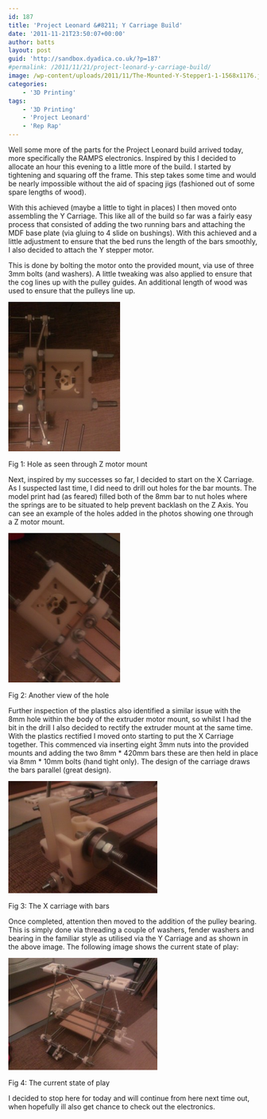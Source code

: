 ```yaml
---
id: 187
title: 'Project Leonard &#8211; Y Carriage Build'
date: '2011-11-21T23:50:07+00:00'
author: batts
layout: post
guid: 'http://sandbox.dyadica.co.uk/?p=187'
#permalink: /2011/11/21/project-leonard-y-carriage-build/
image: /wp-content/uploads/2011/11/The-Mounted-Y-Stepper1-1-1568x1176.jpg
categories:
    - '3D Printing'
tags:
    - '3D Printing'
    - 'Project Leonard'
    - 'Rep Rap'
---
```


Well some more of the parts for the Project Leonard build arrived today, more specifically the RAMPS electronics. Inspired by this I decided to allocate an hour this evening to a little more of the build. I started by tightening and squaring off the frame. This step takes some time and would be nearly impossible without the aid of spacing jigs (fashioned out of some spare lengths of wood).

With this achieved (maybe a little to tight in places) I then moved onto assembling the Y Carriage. This like all of the build so far was a fairly easy process that consisted of adding the two running bars and attaching the MDF base plate (via gluing to 4 slide on bushings). With this achieved and a little adjustment to ensure that the bed runs the length of the bars smoothly, I also decided to attach the Y stepper motor.

This is done by bolting the motor onto the provided mount, via use of three 3mm bolts (and washers). A little tweaking was also applied to ensure that the cog lines up with the pulley guides. An additional length of wood was used to ensure that the pulleys line up.

![](/wp-content/uploads/2011/11/WP_001346-225x300.jpg "WP_001346")

<span class="caption">Fig 1: Hole as seen through Z motor mount</span>

Next, inspired by my successes so far, I decided to start on the X Carriage. As I suspected last time, I did need to drill out holes for the bar mounts. The model print had (as feared) filled both of the 8mm bar to nut holes where the springs are to be situated to help prevent backlash on the Z Axis. You can see an example of the holes added in the photos showing one through a Z motor mount.

![](/wp-content/uploads/2011/11/WP_001343-225x300.jpg "WP_001343")

<span class="caption">Fig 2: Another view of the hole</span>

Further inspection of the plastics also identified a similar issue with the 8mm hole within the body of the extruder motor mount, so whilst I had the bit in the drill I also decided to rectify the extruder mount at the same time. With the plastics rectified I moved onto starting to put the X Carriage together. This commenced via inserting eight 3mm nuts into the provided mounts and adding the two 8mm \* 420mm bars these are then held in place via 8mm \* 10mm bolts (hand tight only). The design of the carriage draws the bars parallel (great design).

![](/wp-content/uploads/2011/11/WP_001339-300x225.jpg "WP_001339")

<span class="caption">Fig 3: The X carriage with bars</span>

Once completed, attention then moved to the addition of the pulley bearing. This is simply done via threading a couple of washers, fender washers and bearing in the familiar style as utilised via the Y Carriage and as shown in the above image. The following image shows the current state of play:

![](/wp-content/uploads/2011/11/WP_001334-300x225.jpg "WP_001334")

<span class="caption">Fig 4: The current state of play</span>

I decided to stop here for today and will continue from here next time out, when hopefully ill also get chance to check out the electronics.